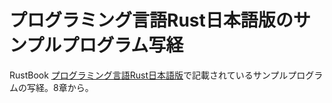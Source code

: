 # プログラミング言語Rust日本語版のサンプルプログラム写経

RustBook [プログラミング言語Rust日本語版](https://doc.rust-jp.rs/book-ja/)で記載されているサンプルプログラムの写経。8章から。